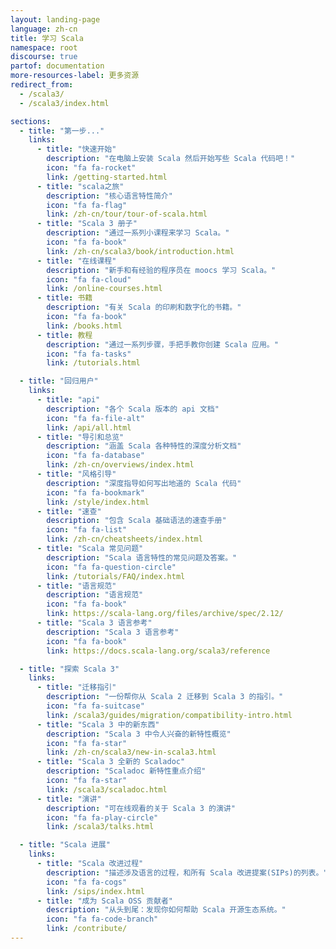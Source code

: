 ```yaml
---
layout: landing-page
language: zh-cn
title: 学习 Scala
namespace: root
discourse: true
partof: documentation
more-resources-label: 更多资源
redirect_from:
  - /scala3/
  - /scala3/index.html

sections:
  - title: "第一步..."
    links:
      - title: "快速开始"
        description: "在电脑上安装 Scala 然后开始写些 Scala 代码吧！"
        icon: "fa fa-rocket"
        link: /getting-started.html
      - title: "scala之旅"
        description: "核心语言特性简介"
        icon: "fa fa-flag"
        link: /zh-cn/tour/tour-of-scala.html
      - title: "Scala 3 册子"
        description: "通过一系列小课程来学习 Scala。"
        icon: "fa fa-book"
        link: /zh-cn/scala3/book/introduction.html
      - title: "在线课程"
        description: "新手和有经验的程序员在 moocs 学习 Scala。"
        icon: "fa fa-cloud"
        link: /online-courses.html
      - title: 书籍
        description: "有关 Scala 的印刷和数字化的书籍。"
        icon: "fa fa-book"
        link: /books.html
      - title: 教程
        description: "通过一系列步骤，手把手教你创建 Scala 应用。"
        icon: "fa fa-tasks"
        link: /tutorials.html

  - title: "回归用户"
    links:
      - title: "api"
        description: "各个 Scala 版本的 api 文档"
        icon: "fa fa-file-alt"
        link: /api/all.html
      - title: "导引和总览"
        description: "涵盖 Scala 各种特性的深度分析文档"
        icon: "fa fa-database"
        link: /zh-cn/overviews/index.html
      - title: "风格引导"
        description: "深度指导如何写出地道的 Scala 代码"
        icon: "fa fa-bookmark"
        link: /style/index.html
      - title: "速查"
        description: "包含 Scala 基础语法的速查手册"
        icon: "fa fa-list"
        link: /zh-cn/cheatsheets/index.html
      - title: "Scala 常见问题"
        description: "Scala 语言特性的常见问题及答案。"
        icon: "fa fa-question-circle"
        link: /tutorials/FAQ/index.html
      - title: "语言规范"
        description: "语言规范"
        icon: "fa fa-book"
        link: https://scala-lang.org/files/archive/spec/2.12/
      - title: "Scala 3 语言参考"
        description: "Scala 3 语言参考"
        icon: "fa fa-book"
        link: https://docs.scala-lang.org/scala3/reference

  - title: "探索 Scala 3"
    links:
      - title: "迁移指引"
        description: "一份帮你从 Scala 2 迁移到 Scala 3 的指引。"
        icon: "fa fa-suitcase"
        link: /scala3/guides/migration/compatibility-intro.html
      - title: "Scala 3 中的新东西"
        description: "Scala 3 中令人兴奋的新特性概览"
        icon: "fa fa-star"
        link: /zh-cn/scala3/new-in-scala3.html
      - title: "Scala 3 全新的 Scaladoc"
        description: "Scaladoc 新特性重点介绍"
        icon: "fa fa-star"
        link: /scala3/scaladoc.html
      - title: "演讲"
        description: "可在线观看的关于 Scala 3 的演讲"
        icon: "fa fa-play-circle"
        link: /scala3/talks.html

  - title: "Scala 进展"
    links:
      - title: "Scala 改进过程"
        description: "描述涉及语言的过程，和所有 Scala 改进提案(SIPs)的列表。"
        icon: "fa fa-cogs"
        link: /sips/index.html
      - title: "成为 Scala OSS 贡献者"
        description: "从头到尾：发现你如何帮助 Scala 开源生态系统。"
        icon: "fa fa-code-branch"
        link: /contribute/
---
```

